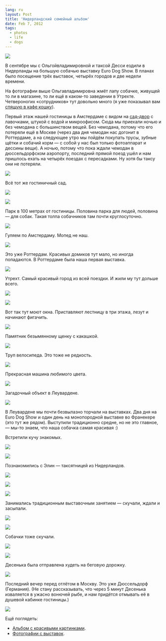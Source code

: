 ```yaml
---
lang: ru
layout: Post
title: 'Нидерландский семейный альбом'
date: Feb 7, 2012
tags:
  - photos
  - life
  - dogs
---
```


![](photo://2011-08-29_5D_5055_Artem_Sapegin)

В сентябре мы с Ольгойвладимировной и таксой Десси ездили в Нидерланды на большую собачью выставку Euro Dog Show. В планах было посещение трёх выставок, четырёх городов и две недели времени.

<!--more-->

На фотографии выше Ольгавладимировна жмёт лапу собачке, живущей то ли в магазине, то ли ещё в каком-то заведении в Утрехте. Четвероногих «сотрудников» тут довольно много (я уже показывал вам [спящую в кафе кошку](/blog/5216)).

Первый этаж нашей гостиницы в Амстердаме с видом на [сад-двор](/blog/5235 "Офисы мечты") с лавочками, штукой с водой и микроофисом. Сюда мы приехали ночью и без чемодана с большинством вещей. Без чемодана, потому что его потеряли ещё в Москве (через два дня чемодан нас догонит в Роттердаме, а на следующее утро мы пойдём покупать трусы, зубные щётки и собачий корм — с собой у нас был только фотоаппарат и дессины вещи). А ночью, потому что пока ждали чемодан в дюссельдорфском аэропорту, последний прямой поезд ушёл и нам пришлось ехать на четырёх поездах с пересадками. Ну хотя бы таксу они не потеряли.

![](/images/blog/2011-08-26-5D-4655-Artem-Sapegin.jpg)

Всё тот же гостиничный сад.

![](/images/blog/2011-08-26-5D-4804-Artem-Sapegin.jpg)

![](photo://2011-08-26_5D_4796_Artem_Sapegin)

Парк в 100 метрах от гостиницы. Половина парка для людей, половина — для собак. Такая толпа собачников там почти круглосуточно.

![](/images/blog/2011-08-26-5D-4840-Artem-Sapegin.jpg)

Гуляем по Амстердаму. Мопед не наш.

![](/images/blog/2011-08-26-5D-4662-Artem-Sapegin.jpg)

Это уже Роттердам. Красивых домиков тут мало, но иногда попадаются. В Роттердаме была наша первая выставка.

![](/images/blog/2011-08-28-5D-4970-Artem-Sapegin.jpg)

Утрехт. Самый красивый город из всей поездки. И жили му тут дольше всего.

![](photo://2011-08-31_5D_5353_Artem_Sapegin)

![](photo://2011-08-29_5D_5052_Artem_Sapegin)

Вот так тут моют окна. Приставляют лестницу в три этажа, лезут и начинают фигачить.

![](/images/blog/2011-08-31-5D-5337-Artem-Sapegin.jpg)

Памятник безымянному щенку с какашкой.

![](/images/blog/2011-08-28-5D-4981-Artem-Sapegin.jpg)

Труп велосипеда. Это тоже не редкость.

![](/images/blog/2011-08-31-5D-5352-Artem-Sapegin.jpg)

Прекрасная машина любимого цвета.

![](/images/blog/2011-08-31-5D-5367-Artem-Sapegin.jpg)

Загадочный объект в Леувардене.

![](/images/blog/2011-09-02-5D-5662-Artem-Sapegin.jpg)

В Леувардене мы почти безвылазно торчали на выставках. Два дня на Euro Dog Show и один день на монопородной выставке во Франекере (это тут же рядом). Выступили традиционно средне, но не это главное, — мы-то знаем, что наша собачка самая красивая :)

Встретили кучу знакомых.

![](/images/blog/2011-09-02-5D-5563-Artem-Sapegin.jpg)

![](/images/blog/2011-09-03-5D-5764-Artem-Sapegin.jpg)

Познакомились с Элин — таксятницей из Нидерландов.

![](/images/blog/2011-09-01-5D-5401-Artem-Sapegin.jpg)

![](/images/blog/2011-09-01-5D-5485-Artem-Sapegin.jpg)

![](/images/blog/2011-09-03-5D-5796-Artem-Sapegin.jpg)

Занимались традиционным выставочным занятием — скучали, ждали и засыпали.

![](/images/blog/2011-09-02-5D-5545-Artem-Sapegin.jpg)

![](/images/blog/2011-09-02-5D-5556-Artem-Sapegin.jpg)

Собачки тоже скучали.

![](/images/blog/2011-09-02-5D-5549-Artem-Sapegin.jpg)

![](/images/blog/2011-09-02-5D-5606-Artem-Sapegin.jpg)

Десенька была отправлена худеть на беговую дорожку.

![](/images/blog/2011-09-03-5D-5743-Artem-Sapegin.jpg)

Последний вечер перед отлётом в Москву. Это уже Дюссельдорф (Германия). (Не стану рассказывать, что через 5 минут Десенька изваляется в ужасно вонючей рыбе, и нам придётся отмывать её в душевой кабинке гостиницы.)

![](photo://2011-09-05_5D_5863_Artem_Sapegin)

Ещё поглядеть:

* [Альбом с красивыми картинками](http://morning.photos/travel/netherlands).
* [Фотографии с выставок](http://foto.mail.ru/mail/artem-sapegin/529).
